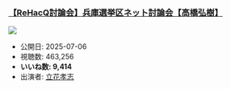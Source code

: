 ### [【ReHacQ討論会】兵庫選挙区ネット討論会【高橋弘樹】](https://www.youtube.com/watch?v=Qm5ugBF67q4)
[![](https://img.youtube.com/vi/Qm5ugBF67q4/sddefault.jpg)](https://www.youtube.com/watch?v=Qm5ugBF67q4)
-   公開日: 2025-07-06
-   視聴数: 463,256
-   **いいね数: 9,414**
-   出演者: [立花孝志](/rehacq_fan/people/立花孝志 "wikilink")
